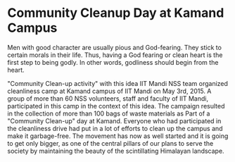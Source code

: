 Community Cleanup Day at Kamand Campus
======================================

Men with good character are usually pious and God-fearing. They stick to
certain morals in their life. Thus, having a God fearing or clean heart is
the first step to being godly. In other words, godliness should begin from
the heart.

"Community Clean-up activity" with this idea IIT Mandi NSS team organized
cleanliness camp at Kamand campus of IIT Mandi on May 3rd, 2015. A group of
more than 60 NSS volunteers, staff and faculty of IIT Mandi, participated in
this camp in the context of this idea. The campaign resulted in the
collection of more than 100 bags of waste materials as Part of a "Community
Clean-up" day at Kamand. Everyone who had participated in the cleanliness
drive had put in a lot of efforts to clean up the campus and make it
garbage-free. The movement has now as well started and it is going to get
only bigger, as one of the central pillars of our plans to serve the society
by maintaining the beauty of the scintillating Himalayan landscape.
